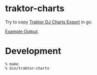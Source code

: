 # traktor-charts

Try to copy [Traktor DJ Charts Export](http://tomashg.com/?p=1132) in go.

[Example Output](https://gist.github.com/atmos/0ae724237f1ef859f25a).

# Development

    % make
    % bin/traktor-charts
